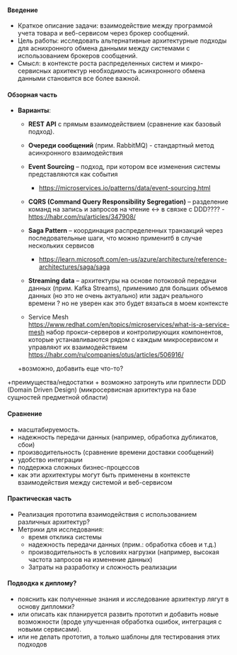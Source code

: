 #### Введение

- Краткое описание задачи: взаимодействие между программой учета товара и веб-сервисом через брокер сообщений.
- Цель работы: исследовать альтернативные архитектурные подходы для аснихронного обмена данными между системами с использованием брокеров сообщений.
- Смысл: в контексте роста распределенных систем и микро-сервисных архитектур необходимость асинхронного обмена данными становится все более важной.

#### Обзорная часть

- **Варианты**:
    - **REST API** с прямым взаимодействием (сравнение как базовый подход).
      
    - **Очереди сообщений** (прим. RabbitMQ) - стандартный метод асинхронного взаимодействия
      
    - **Event Sourcing** – подход, при котором все изменения системы представляются как события
		- https://microservices.io/patterns/data/event-sourcing.html
      
    - **CQRS (Command Query Responsibility Segregation)** – разделение команд на запись и запросов на чтение <-> в связке с DDD???? 
		  - https://habr.com/ru/articles/347908/
		
    - **Saga Pattern** – координация распределенных транзакций через последовательные шаги, что можно применитб в случае нескольких сервисов
	    - https://learn.microsoft.com/en-us/azure/architecture/reference-architectures/saga/saga
	    
    - **Streaming data** – архитектуры на основе потоковой передачи данных (прим. Kafka Streams), применимо для больших объемов данных (но это не очень актуально) или задач реального времени ? но не уверен как это будет вязаться в моем контексте

	- Service Mesh https://www.redhat.com/en/topics/microservices/what-is-a-service-mesh 
		набор прокси-серверов и контролирующих компонентов, которые устанавливаются рядом с каждым микросервисом и управляют их взаимодействием
		https://habr.com/ru/companies/otus/articles/506916/

	+возможно, добавить еще что-то?

+преимущества/недостатки
	+ возможно затронуть или приплести DDD (Domain Driven Design) (микросервисная архитектура на базе сущностей предметной области)

#### Сравнение
- масштабируемость.
- надежность передачи данных (например, обработка дубликатов, сбои)
- производительность (сравнение времени доставки сообщений)
- удобство интеграции
- поддержка сложных бизнес-процессов
- как эти архитектуры могут быть применены в контексте взаимодействия между системой и веб-сервисом

#### Практическая часть

- Реализация прототипа взаимодействия с использованием различных архитектур?
- Метрики для исследования:
    - время отклика системы
    - надежность передачи данных (прим.: обработка сбоев и т.д.)
    - производительность в условиях нагрузки (например, высокая частота запросов на изменение данных)
    - Затраты на разработку и сложность реализации

#### Подводка к диплому?

- пояснить как полученные знания и исследование архитектур лягут в основу дипломки?
- или описать как планируется развить прототип и добавить новые возможности (вроде улучшенная обработка ошибок, интеграция с новыми сервисами).
- или не делать прототип, а только шаблоны для тестирования этих подходов
